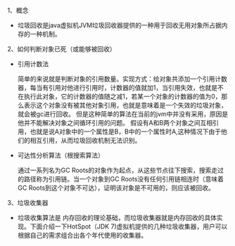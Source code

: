 1、概念

-  垃圾回收是java虚拟机JVM垃圾回收器提供的一种用于回收无用对象所占据内存的一种机制。

2、如何判断对象已死（或能够被回收）
- 引用计数法

     简单的来说就是判断对象的引用数量。实现方式：给对象共添加一个引用计数器，每当有引用对他进行引用时，计数器的值就加1，当引用失效，也就是不在执行此对象，它的计数器的值随之减1，若某一个对象的计数器的值为0，那么表示这个对象没有被其他对象引用，也就是意味着是一个失效的垃圾对象，就会被gc进行回收。 但是这种简单的算法在当前的jvm中并没有采用，原因是他并不能解决对象之间循环引用的问题。 假设有A和B两个对象之间互相引用，也就是说A对象中的一个属性是B，B中的一个属性时A,这种情况下由于他们的相互引用，从而垃圾回收机制无法识别。

- 可达性分析算法（根搜索算法）

    通过一系列名为GC Roots的对象作为起点，从这些节点往下搜索，搜索走过的路径称为引用链。当一个对象到GC Roots没有任何引用链相连时（意味着GC Roots到这个对象不可达），证明该对象是不可用的，则应该被回收。


3、垃圾收集器

- 垃圾收集算法是 内存回收的理论基础，而垃圾收集器就是内存回收的具体实现。下面介绍一下HotSpot（JDK 7)虚拟机提供的几种垃圾收集器，用户可以根据自己的需求组合出各个年代使用的收集器。

